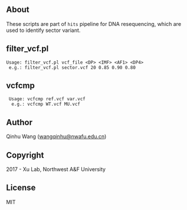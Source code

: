 About
-----
These scripts are part of `hits` pipeline for DNA resequencing, which are used to identify sector variant.

filter_vcf.pl
-------------------------
```
Usage: filter_vcf.pl vcf_file <DP> <IMF> <AF1> <DP4>
 e.g.: filter_vcf.pl sector.vcf 20 0.85 0.90 0.80
```

vcfcmp
---------------
```
 Usage: vcfcmp ref.vcf var.vcf
  e.g.: vcfcmp WT.vcf MU.vcf
```

Author
------
Qinhu Wang (wangqinhu@nwafu.edu.cn)

Copyright
---------
2017 - Xu Lab, Northwest A&F University

License
-------

MIT
